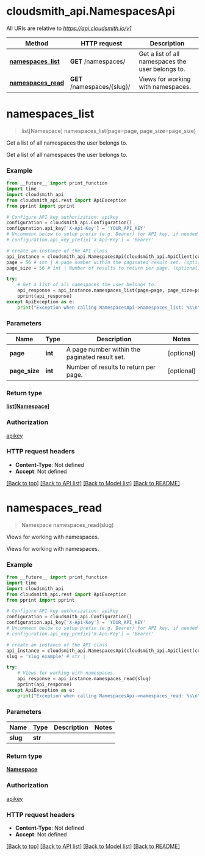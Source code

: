 # cloudsmith_api.NamespacesApi

All URIs are relative to *https://api.cloudsmith.io/v1*

Method | HTTP request | Description
------------- | ------------- | -------------
[**namespaces_list**](NamespacesApi.md#namespaces_list) | **GET** /namespaces/ | Get a list of all namespaces the user belongs to.
[**namespaces_read**](NamespacesApi.md#namespaces_read) | **GET** /namespaces/{slug}/ | Views for working with namespaces.


# **namespaces_list**
> list[Namespace] namespaces_list(page=page, page_size=page_size)

Get a list of all namespaces the user belongs to.

Get a list of all namespaces the user belongs to.

### Example
```python
from __future__ import print_function
import time
import cloudsmith_api
from cloudsmith_api.rest import ApiException
from pprint import pprint

# Configure API key authorization: apikey
configuration = cloudsmith_api.Configuration()
configuration.api_key['X-Api-Key'] = 'YOUR_API_KEY'
# Uncomment below to setup prefix (e.g. Bearer) for API key, if needed
# configuration.api_key_prefix['X-Api-Key'] = 'Bearer'

# create an instance of the API class
api_instance = cloudsmith_api.NamespacesApi(cloudsmith_api.ApiClient(configuration))
page = 56 # int | A page number within the paginated result set. (optional)
page_size = 56 # int | Number of results to return per page. (optional)

try:
    # Get a list of all namespaces the user belongs to.
    api_response = api_instance.namespaces_list(page=page, page_size=page_size)
    pprint(api_response)
except ApiException as e:
    print("Exception when calling NamespacesApi->namespaces_list: %s\n" % e)
```

### Parameters

Name | Type | Description  | Notes
------------- | ------------- | ------------- | -------------
 **page** | **int**| A page number within the paginated result set. | [optional] 
 **page_size** | **int**| Number of results to return per page. | [optional] 

### Return type

[**list[Namespace]**](Namespace.md)

### Authorization

[apikey](../README.md#apikey)

### HTTP request headers

 - **Content-Type**: Not defined
 - **Accept**: Not defined

[[Back to top]](#) [[Back to API list]](../README.md#documentation-for-api-endpoints) [[Back to Model list]](../README.md#documentation-for-models) [[Back to README]](../README.md)

# **namespaces_read**
> Namespace namespaces_read(slug)

Views for working with namespaces.

Views for working with namespaces.

### Example
```python
from __future__ import print_function
import time
import cloudsmith_api
from cloudsmith_api.rest import ApiException
from pprint import pprint

# Configure API key authorization: apikey
configuration = cloudsmith_api.Configuration()
configuration.api_key['X-Api-Key'] = 'YOUR_API_KEY'
# Uncomment below to setup prefix (e.g. Bearer) for API key, if needed
# configuration.api_key_prefix['X-Api-Key'] = 'Bearer'

# create an instance of the API class
api_instance = cloudsmith_api.NamespacesApi(cloudsmith_api.ApiClient(configuration))
slug = 'slug_example' # str | 

try:
    # Views for working with namespaces.
    api_response = api_instance.namespaces_read(slug)
    pprint(api_response)
except ApiException as e:
    print("Exception when calling NamespacesApi->namespaces_read: %s\n" % e)
```

### Parameters

Name | Type | Description  | Notes
------------- | ------------- | ------------- | -------------
 **slug** | **str**|  | 

### Return type

[**Namespace**](Namespace.md)

### Authorization

[apikey](../README.md#apikey)

### HTTP request headers

 - **Content-Type**: Not defined
 - **Accept**: Not defined

[[Back to top]](#) [[Back to API list]](../README.md#documentation-for-api-endpoints) [[Back to Model list]](../README.md#documentation-for-models) [[Back to README]](../README.md)

